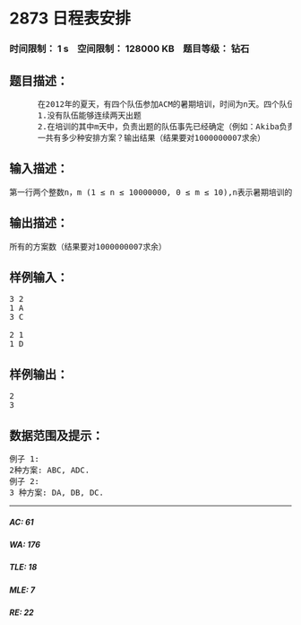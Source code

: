 # 2873 日程表安排   
### 时间限制： 1 s&nbsp;&nbsp;&nbsp;&nbsp;空间限制： 128000 KB&nbsp;&nbsp;&nbsp;&nbsp;题目等级： 钻石  
## 题目描述：  

<pre>
      在2012年的夏天，有四个队伍参加ACM的暑期培训，时间为n天。四个队伍的名字分别为Akiba, BiliBili, CIA, Double(标为队伍A, B, C, D).，每天有一支队伍负责出题。作为培训班的老师，你可以决定每天由那支队伍出题。但是有一些事项要注意：
      1.没有队伍能够连续两天出题
      2.在培训的其中m天中，负责出题的队伍事先已经确定（例如：Akiba负责出第1天的题，BiliBili负责出第6天的题，这两天的出题队伍就不能再被改变）
      一共有多少种安排方案？输出结果（结果要对1000000007求余）
</pre>
  
  
## 输入描述：  

<pre>
第一行两个整数n，m (1 ≤ n ≤ 10000000, 0 ≤ m ≤ 10),n表示暑期培训的天数，m表示已经安排好的天数。接下来的m行表示对应天负责出题的队伍
</pre>
  
  
## 输出描述：  

<pre>
所有的方案数（结果要对1000000007求余）
</pre>
  
  
## 样例输入：  

<pre>
3 2
1 A
3 C
 
2 1
1 D
</pre>
  
  
## 样例输出：  

<pre>
2
3
</pre>
  
  
## 数据范围及提示：  

<pre>
例子 1:
2种方案: ABC, ADC.
例子 2:
3 种方案: DA, DB, DC.
</pre>
  
  
***  

##### AC: 61  
##### WA: 176  
##### TLE: 18  
##### MLE: 7  
##### RE: 22  
